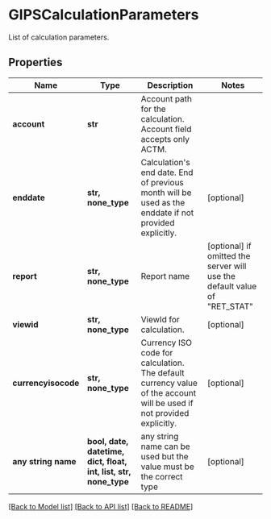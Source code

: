 # GIPSCalculationParameters

List of calculation parameters.

## Properties
Name | Type | Description | Notes
------------ | ------------- | ------------- | -------------
**account** | **str** | Account path for the calculation. Account field accepts only ACTM. | 
**enddate** | **str, none_type** | Calculation&#39;s end date. End of previous month will be used as the enddate if not provided explicitly. | [optional] 
**report** | **str, none_type** | Report name | [optional]  if omitted the server will use the default value of "RET_STAT"
**viewid** | **str, none_type** | ViewId for calculation. | [optional] 
**currencyisocode** | **str, none_type** | Currency ISO code for calculation. The default currency value of the account will be used if not provided explicitly. | [optional] 
**any string name** | **bool, date, datetime, dict, float, int, list, str, none_type** | any string name can be used but the value must be the correct type | [optional]

[[Back to Model list]](../README.md#documentation-for-models) [[Back to API list]](../README.md#documentation-for-api-endpoints) [[Back to README]](../README.md)


